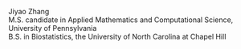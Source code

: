 Jiyao Zhang <br />
M.S. candidate in Applied Mathematics and Computational Science, University of Pennsylvania <br />
B.S. in Biostatistics, the University of North Carolina at Chapel Hill
